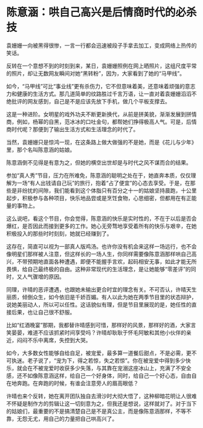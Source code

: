 # 陈意涵：哄自己高兴是后情商时代的必杀技

袁姗姗一向被黑得很惨，一言一行都会迅速被段子手拿去加工，变成网络上热传的笑话。 

反转在一个意想不到的时刻到来，某日，袁姗姗照例在网上晒照片，这组尺度平常的照片，却让无数网友瞬间对她“黑转粉”，因为，大家看到了她的“马甲线”。 

如今，“马甲线”可比“事业线”更有杀伤力，它不但意味着美，还意味着顽强的意志力和健康的生活方式。那几道简单的纹路胜过千言万语，让一直对着袁姗姗滔滔不绝批评的网友感到，自己是不是应该先放下手机，做几个平板支撑去。 

这是一种进阶。女明星的戏外功夫不断更新换代，从前是拼美貌，渐渐发展到拼情商，例如，杨幂的自黑，范冰冰的口吐金句，都帮她们挣得极高人气。可是，后情商时代呢？那便到了输出生活方式和生活理念的时代了。 

当然，袁姗姗只是惊鸿一现，在这条路上做大做强的不是她，而是《花儿与少年》里，那个名叫陈意涵的姑娘。 

陈意涵倒不见得是有意为之，但她的横空出世却是与时代之风不谋而合的结果。 

参加“真人秀”节目，压力在所难免，陈意涵的聪明之处在于，她直奔本质，仅仅理解为一场“有人出钱请自己玩”的旅行，抱着“占了便宜”的心态去享受。于是，在那些是非纷扰的间隙，我们能看到这个体脂只有百分之十一的姑娘坚持晨跑，十公里起步，积极参与各种项目，快乐地品尝或是烹饪食物，心思细密，但都用在有正能量的事物上。 

这么说吧，看这个节目，你会觉得，陈意涵的快乐是实时性的，不在于以后是否会爆红，是否因此而接到更多的工作。她心无旁骛地享受着所有的快乐与艰辛，在她积极投入的那些时时刻刻，她就已经赚到了。 

这存在，简直可以视为一部真人版鸡汤。也许你没有机会来这样一场远行，也不会像明星们那样被人注意，但这样长的一场人生，你同样需要像陈意涵那样哄自己高兴，不带预期地直面各种遭遇，即便不能握手言欢，起码相安无事，如此才能无所畏惧，给自己最终极的自由。这种非常现代的生活理念，是让她能够“零差评”的同时，又人气骤增的原因。 

同理，许晴的恶评遭遇，也跟她未输出更合时宜的理念有关。不可否认，许晴天生丽质，倾倒众生，如今依旧是千娇百媚。有人以此为她在两季节目里的状态辩护，说她美丽动人，所以可以任性。这话貌似有理，但是节目里展现的是，她任性的直接后果，也让自己很不舒服。 

比如“红酒晚宴”那期，我都替许晴感到可惜，那样好的风景，那样好的酒，大家言笑晏晏，难道不应该抓紧时间享受吗？许晴却耿耿于怀毛阿敏和其他小伙伴的亲近，闷闷不乐中离席，失控到大哭。 

如今，大多数女性能够自给自足，被宠爱，最多算一道餐后甜点，不是必需，更不可执迷。老子说了，“宠为下，得之若惊，失之若惊”。你在被宠爱中得到多少快乐，就会在不被宠爱时收获多少失落，与其靠在宠溺这座冰山上，充满了不安全感，还不如像陈意涵这样，给自己一个好身体，同时，给自己一个好心态，自由自在地奔跑。在奔跑的时候，有谁会注意旁人的眉高眼低？ 

许晴也来个反转，她在离开团队独自去滑沙时大彻大悟了，这种柳暗花明让人很难不怀疑是制作方的剪辑让这一切刻意为之，但我还是想说，这样就对了。对于当下的姑娘们，最重要的不是搞清楚自己是不是真公主，而是像陈意涵那样，不等不靠，无怨无尤，用自己的力量把自己哄高兴了。